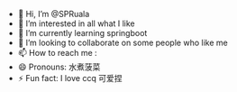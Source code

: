 - 👋 Hi, I’m @SPRuala
- 👀 I’m interested in all what I like
- 🌱 I’m currently learning springboot
- 💞️ I’m looking to collaborate on some people who like me
- 📫 How to reach me :
- 😄 Pronouns: 水煮菠菜
- ⚡ Fun fact: I love ccq 可爱捏

<!---
SPRuala/SPRuala is a ✨ special ✨ repository because its `README.md` (this file) appears on your GitHub profile.
You can click the Preview link to take a look at your changes.
--->
